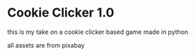 # Cookie Clicker 1.0
this is my take on a cookie clicker based game made in python

all assets are from pixabay
